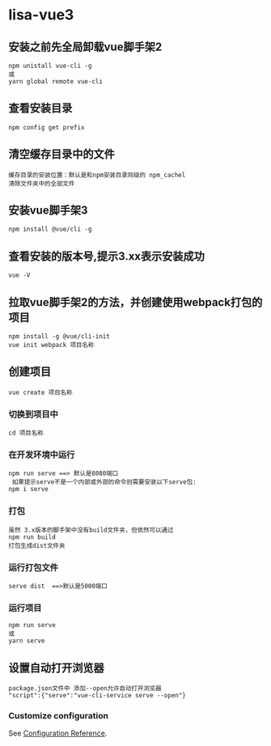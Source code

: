 # lisa-vue3

## 安装之前先全局卸载vue脚手架2
```
npm unistall vue-cli -g
或
yarn global remote vue-cli
```
## 查看安装目录
```
npm config get prefix
```
## 清空缓存目录中的文件
```
缓存目录的安装位置：默认是和npm安装目录同级的 npm_cachel
清除文件夹中的全部文件
```
## 安装vue脚手架3
```
npm install @vue/cli -g
```

## 查看安装的版本号,提示3.xx表示安装成功
```
vue -V
```

## 拉取vue脚手架2的方法，并创建使用webpack打包的项目
```
npm install -g @vue/cli-init
vue init webpack 项目名称
```
## 创建项目
```
vue create 项目名称
```
### 切换到项目中
```
cd 项目名称
```
### 在开发环境中运行
```
npm run serve ==> 默认是8080端口
 如果提示serve不是一个内部或外部的命令则需要安装以下serve包:
npm i serve
```
### 打包 
```
虽然 3.x版本的脚手架中没有build文件夹，但依然可以通过
npm run build
打包生成dist文件夹
```
### 运行打包文件
```
serve dist  ==>默认是5000端口
```
### 运行项目
```
npm run serve
或
yarn serve
```
## 设置自动打开浏览器
```
package.json文件中 添加--open允许自动打开浏览器
"script":{"serve":"vue-cli-service serve --open"}
```

### Customize configuration
See [Configuration Reference](https://cli.vuejs.org/config/).
